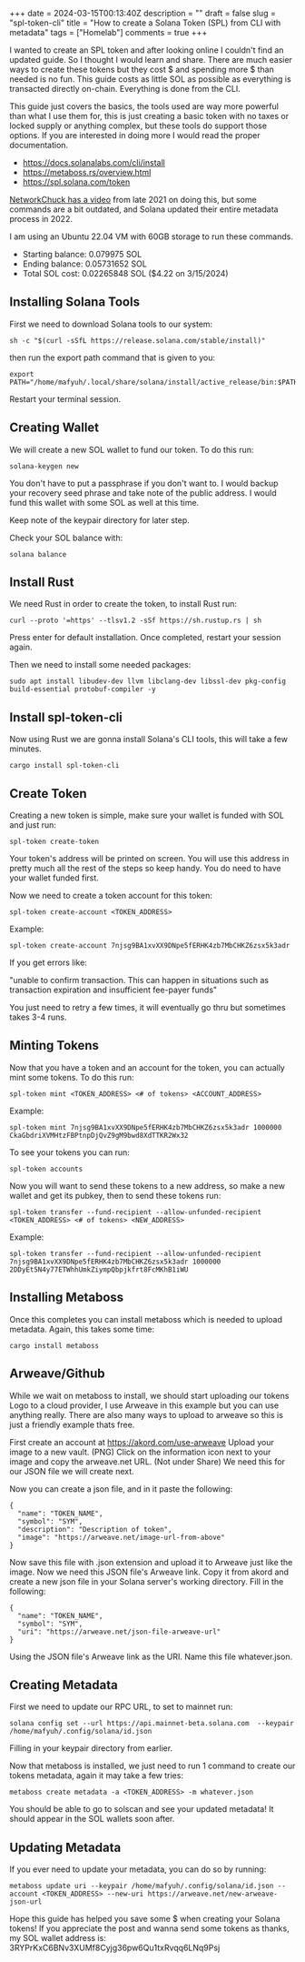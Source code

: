 +++
date = 2024-03-15T00:13:40Z
description = ""
draft = false
slug = "spl-token-cli"
title = "How to create a Solana Token (SPL) from CLI with metadata"
tags = ["Homelab"]
comments = true
+++

I wanted to create an SPL token and after looking online I couldn't find an updated guide. So I thought I would learn and share. There are much easier ways to create these tokens but they cost $ and spending more $ than needed is no fun. This guide costs as little SOL as possible as everything is transacted directly on-chain. Everything is done from the CLI.

This guide just covers the basics, the tools used are way more powerful than what I use them for, this is just creating a basic token with no taxes or locked supply or anything complex, but these tools do support those options. If you are interested in doing more I would read the proper documentation.
- https://docs.solanalabs.com/cli/install
- https://metaboss.rs/overview.html
- https://spl.solana.com/token

[NetworkChuck has a video](https://www.youtube.com/watch?v=befUVytFC80) from late 2021 on doing this, but some commands are a bit outdated, and Solana updated their entire metadata process in 2022. 

I am using an Ubuntu 22.04 VM with 60GB storage to run these commands.

- Starting balance: 0.079975 SOL
- Ending balance: 0.05731652 SOL
- Total SOL cost: 0.02265848 SOL ($4.22 on 3/15/2024)

## Installing Solana Tools

First we need to download Solana tools to our system:
```
sh -c "$(curl -sSfL https://release.solana.com/stable/install)"
```
then run the export path command that is given to you: 

```
export PATH="/home/mafyuh/.local/share/solana/install/active_release/bin:$PATH"
```
Restart your terminal session.

## Creating Wallet
We will create a new SOL wallet to fund our token. To do this run:
```
solana-keygen new
```
You don't have to put a passphrase if you don't want to. I would backup your recovery seed phrase and take note of the public address. I would fund this wallet with some SOL as well at this time.

Keep note of the keypair directory for later step.

Check your SOL balance with:
```
solana balance
```

## Install Rust
We need Rust in order to create the token, to install Rust run:
```
curl --proto '=https' --tlsv1.2 -sSf https://sh.rustup.rs | sh
```
Press enter for default installation. Once completed, restart your session again.

Then we need to install some needed packages:
```
sudo apt install libudev-dev llvm libclang-dev libssl-dev pkg-config build-essential protobuf-compiler -y
```

## Install spl-token-cli
Now using Rust we are gonna install Solana's CLI tools, this will take a few minutes.

```
cargo install spl-token-cli
```
## Create Token
Creating a new token is simple, make sure your wallet is funded with SOL and just run:
```
spl-token create-token
```
Your token's address will be printed on screen. You will use this address in pretty much all the rest of the steps so keep handy. You do need to have your wallet funded first.

Now we need to create a token account for this token:
```
spl-token create-account <TOKEN_ADDRESS>
```
Example:
```
spl-token create-account 7njsg9BA1xvXX9DNpe5fERHK4zb7MbCHKZ6zsx5k3adr
```
If you get errors like:

"unable to confirm transaction. This can happen in situations such as transaction expiration and insufficient fee-payer funds"

You just need to retry a few times, it will eventually go thru but sometimes takes 3-4 runs.

## Minting Tokens

Now that you have a token and an account for the token, you can actually mint some tokens. To do this run:
```
spl-token mint <TOKEN_ADDRESS> <# of tokens> <ACCOUNT_ADDRESS>
```
Example:
```
spl-token mint 7njsg9BA1xvXX9DNpe5fERHK4zb7MbCHKZ6zsx5k3adr 1000000 CkaGbdriXVMHtzFBPtnpDjQvZ9gM9bwd8XdTTKR2Wx32
```
To see your tokens you can run:
```
spl-token accounts
```
Now you will want to send these tokens to a new address, so make a new wallet and get its pubkey, then to send these tokens run:
```
spl-token transfer --fund-recipient --allow-unfunded-recipient <TOKEN_ADDRESS> <# of tokens> <NEW_ADDRESS>
```
Example:
```
spl-token transfer --fund-recipient --allow-unfunded-recipient 7njsg9BA1xvXX9DNpe5fERHK4zb7MbCHKZ6zsx5k3adr 1000000 2DDyEt5N4y77ETWhhUmkZiympQbpjkfrt8FcMKhB1iWU
```

## Installing Metaboss
Once this completes you can install metaboss which is needed to upload metadata. Again, this takes some time:
```
cargo install metaboss
```

## Arweave/Github
While we wait on metaboss to install, we should start uploading our tokens Logo to a cloud provider, I use Arweave in this example but you can use anything really. There are also many ways to upload to arweave so this is just a friendly example thats free.

First create an account at https://akord.com/use-arweave
Upload your image to a new vault. (PNG)
Click on the information icon next to your image and copy the arweave.net URL. (Not under Share) We need this for our JSON file we will create next. 

Now you can create a json file, and in it paste the following:
```
{
  "name": "TOKEN_NAME",
  "symbol": "SYM",
  "description": "Description of token",
  "image": "https://arweave.net/image-url-from-above"
}
```
Now save this file with .json extension and upload it to Arweave just like the image. Now we need this JSON file's Arweave link. Copy it from akord and create a new json file in your Solana server's working directory. Fill in the following:
```
{
  "name": "TOKEN_NAME",
  "symbol": "SYM",
  "uri": "https://arweave.net/json-file-arweave-url"
}
```
Using the JSON file's Arweave link as the URI. Name this file whatever.json.

## Creating Metadata
First we need to update our RPC URL, to set to mainnet run:
```
solana config set --url https://api.mainnet-beta.solana.com  --keypair /home/mafyuh/.config/solana/id.json
```
Filling in your keypair directory from earlier.

Now that metaboss is installed, we just need to run 1 command to create our tokens metadata, again it may take a few tries:
```
metaboss create metadata -a <TOKEN_ADDRESS> -m whatever.json
```
You should be able to go to solscan and see your updated metadata! It should appear in the SOL wallets soon after.
## Updating Metadata

If you ever need to update your metadata, you can do so by running:
```
metaboss update uri --keypair /home/mafyuh/.config/solana/id.json --account <TOKEN_ADDRESS> --new-uri https://arweave.net/new-arweave-json-url
```

Hope this guide has helped you save some $ when creating your Solana tokens! If you appreciate the post and wanna send some tokens as thanks, my SOL wallet address is: 3RYPrKxC6BNv3XUMf8Cyjg36pw6Qu1txRvqq6LNq9Psj
